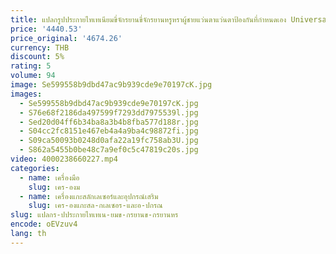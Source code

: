 ```yaml
---
title: แปลกรูปประกายไทเทเนียมขี่จักรยานขี่จักรยานหรูหราผู้ชายแว่นตาแว่นตาป้องกันที่กําหนดเอง Universal Face Shape Fit
price: '4440.53'
price_original: '4674.26'
currency: THB
discount: 5%
rating: 5
volume: 94
image: Se599558b9dbd47ac9b939cde9e70197cK.jpg
images:
  - Se599558b9dbd47ac9b939cde9e70197cK.jpg
  - S76e68f2186da497599f7293dd7975539l.jpg
  - Sed20d04ff6b34ba8a3b4b8fba577d188r.jpg
  - S04cc2fc8151e467eb4a4a9ba4c98872fi.jpg
  - S09ca50093b0248d0afa22a19fc758ab3U.jpg
  - S862a5455b0be48c7a9ef0c5c47819c20s.jpg
video: 4000238660227.mp4
categories:
  - name: เครื่องมือ
    slug: เคร-องม
  - name: เครื่องแกะสลักเลเซอร์และอุปกรณ์เสริม
    slug: เคร-องแกะสล-กเลเซอร-และอ-ปกรณ
slug: แปลกร-ปประกายไทเทเน-ยมข-กรยานข-กรยานหร
encode: oEVzuv4
lang: th
---
```

  
